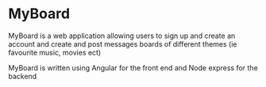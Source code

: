 # MyBoard
MyBoard is a web application allowing users to sign up and create an account and create and post messages boards of different themes (ie favourite music, movies ect)

MyBoard is written using Angular for the front end and Node express for the backend 
